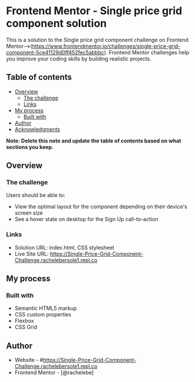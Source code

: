 # Frontend Mentor - Single price grid component solution

This is a solution to the Single price grid component challenge on Frontend Mentor-->(https://www.frontendmentor.io/challenges/single-price-grid-component-5ce41129d0ff452fec5abbbc). Frontend Mentor challenges help you improve your coding skills by building realistic projects. 

## Table of contents

- [Overview](#overview)
  - [The challenge](#the-challenge)
  - [Links](#links)
- [My process](#my-process)
  - [Built with](#built-with)
- [Author](#author)
- [Acknowledgments](#acknowledgments)

**Note: Delete this note and update the table of contents based on what sections you keep.**

## Overview

### The challenge

Users should be able to:

- View the optimal layout for the component depending on their device's screen size
- See a hover state on desktop for the Sign Up call-to-action

### Links

- Solution URL: index.html, CSS stylesheet
- Live Site URL: https://Single-Price-Grid-Component-Challenge.rachelebersole1.repl.co

## My process

### Built with

- Semantic HTML5 markup
- CSS custom properties
- Flexbox
- CSS Grid

## Author

- Website - #https://Single-Price-Grid-Component-Challenge.rachelebersole1.repl.co
- Frontend Mentor - [@rachelebe]
